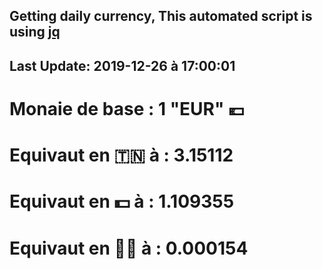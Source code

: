 ## Getting daily currency, This automated script is using [jq](https://stedolan.github.io/jq/)
## Last Update:  2019-12-26 à 17:00:01
 # Monaie de base : 1 "EUR" 💶 
 # Equivaut en 🇹🇳 à :  3.15112 
 # Equivaut en 💵 à : 1.109355
 # Equivaut en 🐱‍💻 à :  0.000154
